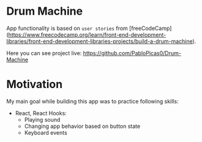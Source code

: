 # Drum Machine 
App functionality is based on ` user stories ` from [freeCodeCamp] (https://www.freecodecamp.org/learn/front-end-development-libraries/front-end-development-libraries-projects/build-a-drum-machine).

Here you can see project live: https://github.com/PabloPicas0/Drum-Machine

# Motivation
My main goal while building this app was to practice following skills:
- React, React Hooks:
   - Playing sound
   - Changing app behavior based on button state 
   - Keyboard events
